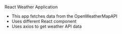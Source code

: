 React Weather Application

- This app fetches data from the OpenWeatherMapAPI
- Uses different React component
- Uses axios to get weather API data


